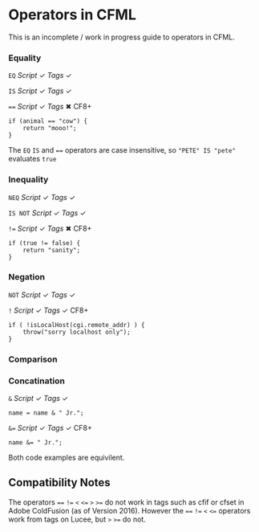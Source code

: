 # Operators in CFML

This is an incomplete / work in progress guide to operators in CFML.

### Equality

`EQ` _Script_ ✓ _Tags_ ✓

`IS` _Script_ ✓ _Tags_ ✓

`==` _Script_ ✓ _Tags_ ✖ CF8+

	if (animal == "cow") {
		return "mooo!";
	}

The `EQ` `IS` and `==` operators are case insensitive, so `"PETE" IS "pete"` evaluates `true`

### Inequality

`NEQ` _Script_ ✓ _Tags_ ✓

`IS NOT` _Script_ ✓ _Tags_ ✓

`!=` _Script_ ✓ _Tags_ ✖ CF8+

	if (true != false) {
		return "sanity";
	}

### Negation

`NOT` _Script_ ✓ _Tags_ ✓

`!` _Script_ ✓ _Tags_ ✓ CF8+

	if ( !isLocalHost(cgi.remote_addr) ) {
		throw("sorry localhost only");
	}

### Comparison 



### Concatination 

`&` _Script_ ✓ _Tags_ ✓

	name = name & " Jr.";

`&=` _Script_ ✓ _Tags_ ✓ CF8+

	name &= " Jr.";	

Both code examples are equivilent.

## Compatibility Notes

The operators `==` `!=` `<` `<=` `>` `>=` do not work in tags such as cfif or cfset in Adobe ColdFusion (as of Version 2016). However the `==` `!=` `<` `<=` operators work from tags on Lucee, but `>` `>=` do not.
